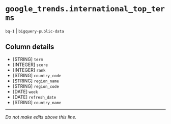 # `google_trends.international_top_terms`
`bq-1` | `bigquery-public-data`

## Column details
* [STRING]    `term`
* [INTEGER]   `score`
* [INTEGER]   `rank`
* [STRING]    `country_code`
* [STRING]    `region_name`
* [STRING]    `region_code`
* [DATE]      `week`
* [DATE]      `refresh_date`
* [STRING]    `country_name`

-------------------------------------------------------------------------------
*Do not make edits above this line.*
